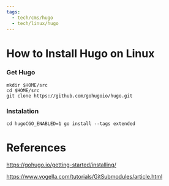 ```yaml
---
tags:
  - tech/cms/hugo
  - tech/linux/hugo
---
```


# How to Install Hugo on Linux


### Get Hugo

```
mkdir $HOME/src
cd $HOME/src
git clone https://github.com/gohugoio/hugo.git

```

### Instalation

`cd hugoCGO_ENABLED=1 go install --tags extended`


# References

https://gohugo.io/getting-started/installing/

https://www.vogella.com/tutorials/GitSubmodules/article.html